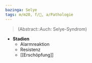 ```yaml
---
bazinga: Selye
tags: m/m20, f/💭, a/Pathologie
---
```

> (Abstract::Auch: Selye-Syndrom)
- **Stadien**
	- Alarmreaktion
	- Resistenz
	- [[Erschöpfung]]